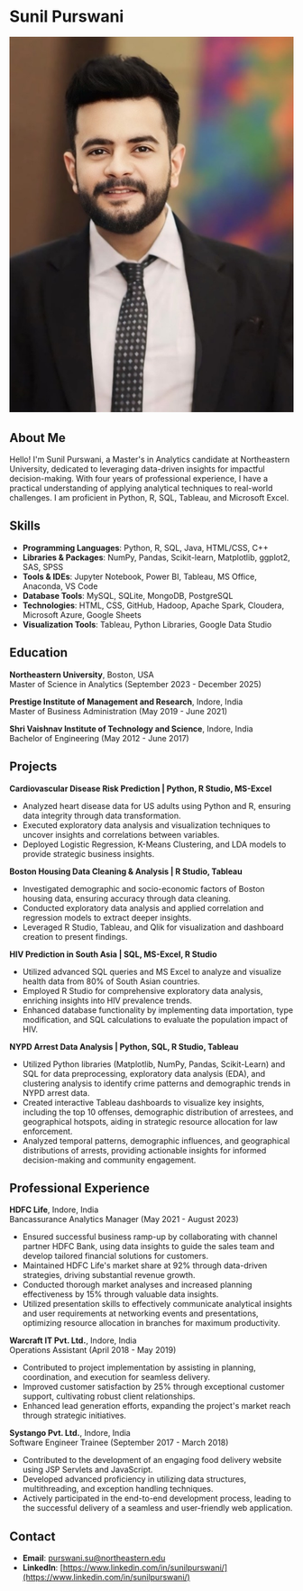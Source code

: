 # Sunil Purswani

![Profile Image](https://github.com/sunilpurswani/Portfolio/blob/main/IMG_3824.jpg)

## About Me

Hello! I'm Sunil Purswani, a Master's in Analytics candidate at Northeastern University, dedicated to leveraging data-driven insights for impactful decision-making. With four years of professional experience, I have a practical understanding of applying analytical techniques to real-world challenges. I am proficient in Python, R, SQL, Tableau, and Microsoft Excel.

## Skills

- **Programming Languages**: Python, R, SQL, Java, HTML/CSS, C++
- **Libraries & Packages**: NumPy, Pandas, Scikit-learn, Matplotlib, ggplot2, SAS, SPSS
- **Tools & IDEs**: Jupyter Notebook, Power BI, Tableau, MS Office, Anaconda, VS Code
- **Database Tools**: MySQL, SQLite, MongoDB, PostgreSQL
- **Technologies**: HTML, CSS, GitHub, Hadoop, Apache Spark, Cloudera, Microsoft Azure, Google Sheets
- **Visualization Tools**: Tableau, Python Libraries, Google Data Studio

## Education

**Northeastern University**, Boston, USA  
Master of Science in Analytics (September 2023 - December 2025)

**Prestige Institute of Management and Research**, Indore, India  
Master of Business Administration (May 2019 - June 2021)

**Shri Vaishnav Institute of Technology and Science**, Indore, India  
Bachelor of Engineering (May 2012 - June 2017)

## Projects

**Cardiovascular Disease Risk Prediction | Python, R Studio, MS-Excel**  
- Analyzed heart disease data for US adults using Python and R, ensuring data integrity through data transformation.
- Executed exploratory data analysis and visualization techniques to uncover insights and correlations between variables.
- Deployed Logistic Regression, K-Means Clustering, and LDA models to provide strategic business insights.

**Boston Housing Data Cleaning & Analysis | R Studio, Tableau**  
- Investigated demographic and socio-economic factors of Boston housing data, ensuring accuracy through data cleaning.
- Conducted exploratory data analysis and applied correlation and regression models to extract deeper insights.
- Leveraged R Studio, Tableau, and Qlik for visualization and dashboard creation to present findings.

**HIV Prediction in South Asia | SQL, MS-Excel, R Studio**  
- Utilized advanced SQL queries and MS Excel to analyze and visualize health data from 80% of South Asian countries.
- Employed R Studio for comprehensive exploratory data analysis, enriching insights into HIV prevalence trends.
- Enhanced database functionality by implementing data importation, type modification, and SQL calculations to evaluate the population impact of HIV.

**NYPD Arrest Data Analysis | Python, SQL, R Studio, Tableau**  
- Utilized Python libraries (Matplotlib, NumPy, Pandas, Scikit-Learn) and SQL for data preprocessing, exploratory data analysis (EDA), and clustering analysis to identify crime patterns and demographic trends in NYPD arrest data.
- Created interactive Tableau dashboards to visualize key insights, including the top 10 offenses, demographic distribution of arrestees, and geographical hotspots, aiding in strategic resource allocation for law enforcement.
- Analyzed temporal patterns, demographic influences, and geographical distributions of arrests, providing actionable insights for informed decision-making and community engagement.

## Professional Experience

**HDFC Life**, Indore, India  
Bancassurance Analytics Manager (May 2021 - August 2023)
- Ensured successful business ramp-up by collaborating with channel partner HDFC Bank, using data insights to guide the sales team and develop tailored financial solutions for customers.
- Maintained HDFC Life's market share at 92% through data-driven strategies, driving substantial revenue growth.
- Conducted thorough market analyses and increased planning effectiveness by 15% through valuable data insights.
- Utilized presentation skills to effectively communicate analytical insights and user requirements at networking events and presentations, optimizing resource allocation in branches for maximum productivity.

**Warcraft IT Pvt. Ltd.**, Indore, India  
Operations Assistant (April 2018 - May 2019)
- Contributed to project implementation by assisting in planning, coordination, and execution for seamless delivery.
- Improved customer satisfaction by 25% through exceptional customer support, cultivating robust client relationships.
- Enhanced lead generation efforts, expanding the project's market reach through strategic initiatives.

**Systango Pvt. Ltd.**, Indore, India  
Software Engineer Trainee (September 2017 - March 2018)
- Contributed to the development of an engaging food delivery website using JSP Servlets and JavaScript.
- Developed advanced proficiency in utilizing data structures, multithreading, and exception handling techniques.
- Actively participated in the end-to-end development process, leading to the successful delivery of a seamless and user-friendly web application.

## Contact

- **Email**: [purswani.su@northeastern.edu](mailto:purswani.su@northeastern.edu)
- **LinkedIn**: [https://www.linkedin.com/in/sunilpurswani/](https://www.linkedin.com/in/sunilpurswani/)
